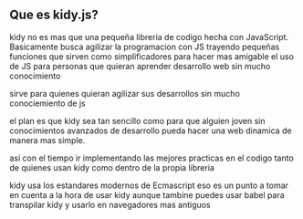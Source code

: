 ## Que es kidy.js?

kidy no es mas que una pequeña libreria de codigo hecha con 
JavaScript.
Basicamente busca agilizar la programacion con JS trayendo 
pequeñas funciones que sirven como simplificadores para hacer
mas amigable el uso de JS para personas que quieran aprender desarrollo
web sin mucho conocimiento

sirve para quienes quieran agilizar sus desarrollos sin mucho 
conociemiento de js

el plan es que kidy sea tan sencillo como para que alguien joven 
sin conocimientos avanzados de desarrollo pueda hacer una web dinamica 
de manera mas simple.

asi con el tiempo ir implementando las mejores practicas en el codigo
tanto de quienes usan kidy como dentro de la propia libreria

kidy usa los estandares modernos de Ecmascript eso es un punto a tomar en cuenta 
a la hora de usar kidy aunque tambine puedes
usar babel para transpilar kidy y usarlo en navegadores mas antiguos
